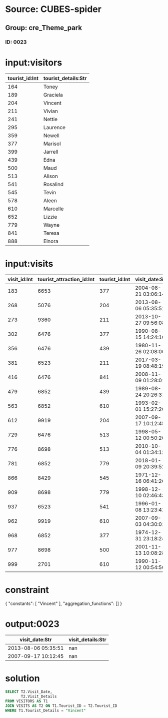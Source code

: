 # Source: CUBES-spider
## Group: cre_Theme_park
### ID: 0023

# input:visitors

| tourist_id:Int | tourist_details:Str |
|---|---|
| 164 | Toney |
| 189 | Graciela |
| 204 | Vincent |
| 211 | Vivian |
| 241 | Nettie |
| 295 | Laurence |
| 359 | Newell |
| 377 | Marisol |
| 399 | Jarrell |
| 439 | Edna |
| 500 | Maud |
| 513 | Alison |
| 541 | Rosalind |
| 545 | Tevin |
| 578 | Aleen |
| 610 | Marcelle |
| 652 | Lizzie |
| 779 | Wayne |
| 841 | Teresa |
| 888 | Elnora |

# input:visits

| visit_id:Int | tourist_attraction_id:Int | tourist_id:Int | visit_date:Str | visit_details:Str |
|---|---|---|---|---|
| 183 | 6653 | 377 | 2004-08-21 03:06:14 | nan |
| 268 | 5076 | 204 | 2013-08-06 05:35:51 | nan |
| 273 | 9360 | 211 | 2013-10-27 09:56:08 | nan |
| 302 | 6476 | 377 | 1990-08-15 14:24:10 | nan |
| 356 | 6476 | 439 | 1980-11-26 02:08:00 | nan |
| 381 | 6523 | 211 | 2017-03-19 08:48:19 | nan |
| 416 | 6476 | 841 | 2008-11-09 01:28:01 | nan |
| 479 | 6852 | 439 | 1989-08-24 20:26:37 | nan |
| 563 | 6852 | 610 | 1993-02-01 15:27:20 | nan |
| 612 | 9919 | 204 | 2007-09-17 10:12:45 | nan |
| 729 | 6476 | 513 | 1998-05-12 00:50:20 | nan |
| 776 | 8698 | 513 | 2010-10-04 01:34:12 | nan |
| 781 | 6852 | 779 | 2018-01-09 20:39:52 | nan |
| 866 | 8429 | 545 | 1971-12-16 06:41:26 | nan |
| 909 | 8698 | 779 | 1998-12-10 02:46:43 | nan |
| 937 | 6523 | 541 | 1996-01-08 13:23:41 | nan |
| 962 | 9919 | 610 | 2007-09-03 04:30:01 | nan |
| 968 | 6852 | 377 | 1974-12-31 23:18:24 | nan |
| 977 | 8698 | 500 | 2001-11-13 10:08:28 | nan |
| 999 | 2701 | 610 | 1990-11-12 00:54:50 | nan |

# constraint

{
  "constants": [
    "Vincent"
  ],
  "aggregation_functions": []
}

# output:0023

| visit_date:Str | visit_details:Str |
|---|---|
| 2013-08-06 05:35:51 | nan |
| 2007-09-17 10:12:45 | nan |

# solution

```sql
SELECT T2.Visit_Date,
       T2.Visit_Details
FROM VISITORS AS T1
JOIN VISITS AS T2 ON T1.Tourist_ID = T2.Tourist_ID
WHERE T1.Tourist_Details = "Vincent"
```
